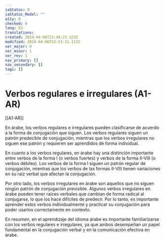 ```yaml
---
iaStatus: 0
iaStatus_Model: ""
a11y: 0
checked: 0
lang: ES
translations: 
created: 2024-04-06T23:48:23.323Z
modified: 2024-04-06T23:53:31.113Z
ver_major: 0
ver_minor: 1
ver_rev: 1
nav_primary: []
nav_secondary: []
tags: []
---
```

# Verbos regulares e irregulares (A1-AR)

[[A1-AR]]

En árabe, los verbos regulares e irregulares pueden clasificarse de acuerdo a la forma de conjugación que siguen. Los verbos regulares siguen un patrón predecible de conjugación, mientras que los verbos irregulares no siguen ese patrón y requieren ser aprendidos de forma individual.

En cuanto a los verbos regulares, en árabe hay una distinción importante entre verbos de la forma I (o verbos fuertes) y verbos de la forma II-VIII (o verbos débiles). Los verbos de la forma I siguen un patrón regular de conjugación, mientras que los verbos de las formas II-VIII tienen variaciones en su raíz verbal que afectan la conjugación.

Por otro lado, los verbos irregulares en árabe son aquellos que no siguen ningún patrón de conjugación previsible. Algunos verbos irregulares en árabe pueden tener raíces verbales que cambian de forma radical al conjugarse, lo que los hace difíciles de predecir. Por lo tanto, es importante aprender estos verbos individualmente y practicar su conjugación para poder usarlos correctamente en contexto.

En resumen, en el aprendizaje del idioma árabe es importante familiarizarse con los verbos regulares e irregulares, ya que ambos desempeñan un papel fundamental en la conjugación verbal y en la comunicación efectiva en árabe.
